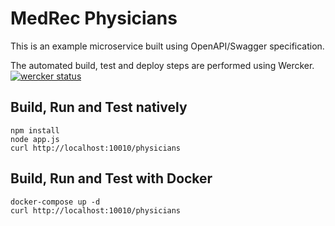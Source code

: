 # MedRec Physicians

This is an example microservice built using OpenAPI/Swagger specification.

The automated build, test and deploy steps are performed using Wercker.
[![wercker status](https://app.wercker.com/status/2689b7a8a0209ac46624e6748a172ab5/s/master "wercker status")](https://app.wercker.com/project/byKey/2689b7a8a0209ac46624e6748a172ab5)

## Build, Run and Test natively

```
npm install
node app.js
curl http://localhost:10010/physicians
```

## Build, Run and Test with Docker

```
docker-compose up -d
curl http://localhost:10010/physicians
```
